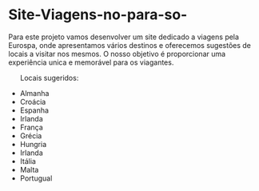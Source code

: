 # Site-Viagens-no-para-so-

 <p>Para este projeto vamos desenvolver um site dedicado a viagens pela Eurospa, onde apresentamos vários destinos e oferecemos sugestões de locais a visitar nos mesmos. O nosso objetivo é proporcionar uma experiência unica e memorável para os viagantes.
 
  <ul>
   
  Locais sugeridos: 
 <li>Almanha</li> 
 <li>Croácia</li>
 <li>Espanha</li>
 <li>Irlanda</li>
 <li>França</li>
 <li>Grécia</li>
 <LI>Hungria</LI>
 <li>Irlanda</li>
 <li>Itália</li>
 <li>Malta</li> 
 <li>Portugual</li>
</ul>
